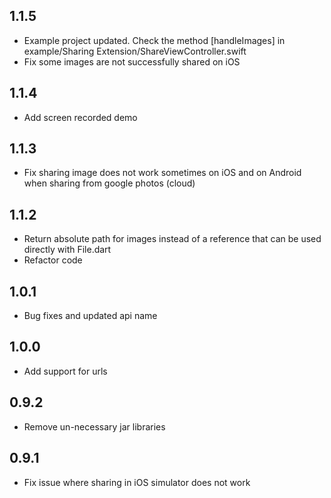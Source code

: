 ## 1.1.5

* Example project updated. Check the method [handleImages] in example/Sharing Extension/ShareViewController.swift
* Fix some images are not successfully shared on iOS

## 1.1.4

* Add screen recorded demo

## 1.1.3

* Fix sharing image does not work sometimes on iOS and on Android when sharing from google photos (cloud)

## 1.1.2

* Return absolute path for images instead of a reference that can be used directly with File.dart
* Refactor code

## 1.0.1

* Bug fixes and updated api name

## 1.0.0

* Add support for urls

## 0.9.2

* Remove un-necessary jar libraries

## 0.9.1

* Fix issue where sharing in iOS simulator does not work
